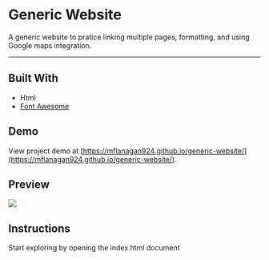 # Generic Website

A generic website to pratice linking multiple pages, formatting, and using Google maps integration.

---

## Built With
* Html
* [Font Awesome](https://fontawesome.com)

## Demo

View project demo at [https://mflanagan924.github.io/generic-website/](https://mflanagan924.github.io/generic-website/).

## Preview

<img src="[https://drive.google.com/file/d/1KmvyQRPo2JA-Aa57xCV20bpu8PrQylBt/view?usp=sharing](https://github.com/mflanagan924/generic-website/blob/main/Preview.PNG)"></img>

## Instructions

Start exploring by opening the index.html document
